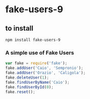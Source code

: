 # fake-users-9
## to install
```
npm install fake-users-9
```

### A simple use of Fake Users

```javascript
var fake = require('fake');
fake.addUser('Caio', 'Sempronio');
fake.addUser('Orazio', 'Caligola');
fake.deleteUser(1);
fake.findUserByName('Caio');
fake.findUserById(0);
fake.reset();
```

